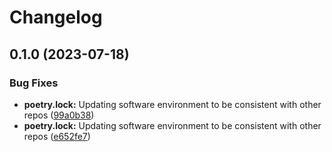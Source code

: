 # Changelog

## 0.1.0 (2023-07-18)


### Bug Fixes

* **poetry.lock:** Updating software environment to be consistent with other repos ([99a0b38](https://github.com/chime-sps/sps-dedispersion/commit/99a0b38d138d05c047a3bb7998b6a243b7f1c866))
* **poetry.lock:** Updating software environment to be consistent with other repos ([e652fe7](https://github.com/chime-sps/sps-dedispersion/commit/e652fe7c9e094368816123a994986c1fe0fd488d))
